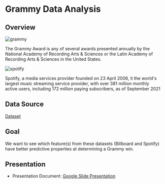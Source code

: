 # Grammy Data Analysis

## Overview




![grammy](https://user-images.githubusercontent.com/89357104/147999701-7bff0808-24c4-4b3f-bc69-c5eb029b7c14.jpeg)

The Grammy Award is any of several awards presented annually by the National Academy of Recording Arts & Sciences or the Latin Academy of Recording Arts & Sciences in the United States.


![spotify](https://user-images.githubusercontent.com/89357104/147999820-7eac0382-2b34-476b-818e-85ff8c85c78f.jpeg)

Spotify, a media services provider founded on 23 April 2006, it the world's largest music streaming service provider, with over 381 million monthly active users, including 172 million paying subscribers, as of September 2021



## Data Source
[Dataset](https://www.kaggle.com/danield2255/data-on-songs-from-billboard-19992019)

## Goal
We want to see which feature(s) from these datasets (Billboard and Spotify) have better predictive properties at determining a Grammy win.

## Presentation
* Presentation Document: [Google Slide Presentation](https://docs.google.com/presentation/d/1kofNapJf18HnhgTNp6hX8VxUg7Z1qYCCVxNfF793xiA/edit#slide=id.g723630543_3_0)
